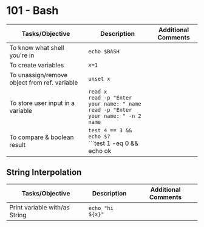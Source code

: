 # 101 - Bash

Tasks/Objective | Description | Additional Comments
--- | --- | ---
To know what shell you're in | ```echo $BASH``` | 
To create variables | ```x=1``` |
To unassign/remove object from ref. variable | ```unset x``` |
To store user input in a variable | ```read x```<br>```read -p "Enter your name: " name```<br>```read -p "Enter your name: " -n 2 name``` | 
To compare & boolean result | ```test 4 == 3 && echo $?```<br>```test 1 -eq 0 && echo ok|| echo error``` |

## String Interpolation

Tasks/Objective | Description | Additional Comments
--- | --- | ---
Print variable with/as String | ```echo "hi ${x}"``` | 
